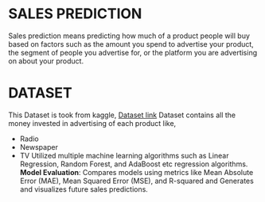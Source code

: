 # SALES PREDICTION
Sales prediction means predicting how much of a product people will buy based on factors such as the amount you spend to advertise your product, the segment of people you advertise for, or the platform you are advertising on about your product.

# DATASET

This Dataset is took from kaggle, [Dataset link](https://www.kaggle.com/datasets/bumba5341/advertisingcsv)
Dataset contains all the money invested in advertising of each product like,
- Radio
- Newspaper
- TV
Utilized multiple machine learning algorithms such as Linear Regression, Random Forest, and AdaBoost etc regression algorithms.
****Model Evaluation****: Compares models using metrics like Mean Absolute Error (MAE), Mean Squared Error (MSE), and R-squared and Generates and visualizes future sales predictions.
